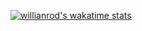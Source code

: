 
[![willianrod's wakatime stats](https://github-readme-stats.vercel.app/api/wakatime?username=Sichu0725)](https://github.com/anuraghazra/github-readme-stats)
